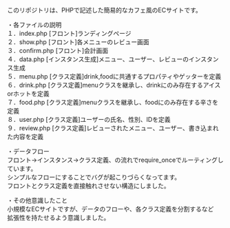 このリポジトリは、PHPで記述した簡易的なカフェ風のECサイトです。

・各ファイルの説明  
１．index.php   [フロント]ランディングページ  
２．show.php    [フロント]各メニューのレビュー画面  
３．confirm.php [フロント]会計画面  
４．data.php    [インスタンス生成]メニュー、ユーザー、レビューのインスタンス生成  
５．menu.php    [クラス定義]drink,foodに共通するプロパティやゲッターを定義  
６．drink.php   [クラス定義]menuクラスを継承し、drinkにのみ存在するアイスorホットを定義  
７．food.php    [クラス定義]menuクラスを継承し、foodにのみ存在する辛さを定義  
８．user.php    [クラス定義]ユーザーの氏名、性別、IDを定義  
９．review.php  [クラス定義]レビューされたメニュー、ユーザー、書き込まれた内容を定義  
  
・データフロー  
フロント→インスタンス→クラス定義、の流れでrequire_onceでルーティングしています。  
シンプルなフローにすることでバグが起こりづらくなってます。  
フロントとクラス定義を直接触れさせない構造にしました。
  
・その他意識したこと  
小規模なECサイトですが、データのフローや、各クラス定義を分割するなど  
拡張性を持たせるよう意識しました。  

